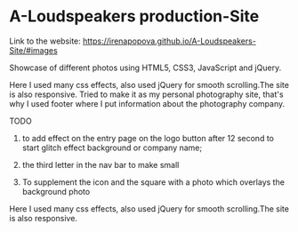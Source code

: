 # A-Loudspeakers production-Site
Link to the website:
https://irenapopova.github.io/A-Loudspeakers-Site/#images

Showcase of different photos using HTML5, CSS3, JavaScript and jQuery.

Here I used many css effects, also used jQuery for smooth scrolling.The site is also responsive. Tried to make it as my personal photography site,
that's why I used footer where I put information about the photography company.

TODO
1. to add effect on the entry page on the logo button after 12 second to start glitch effect
   background or company name;


2. the third letter in the nav bar  to make small
3.  To supplement the icon and the square with a photo which overlays the background photo

Here I used many css effects, also used jQuery for smooth scrolling.The site is also responsive. 


